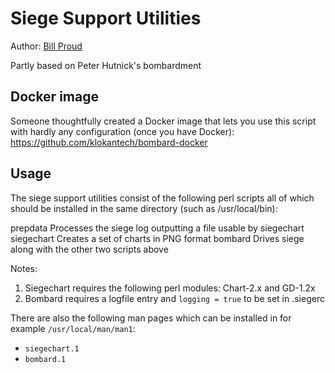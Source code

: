 # Siege Support Utilities

Author: <a href="mailto:bill.proud@nl.wanadoo.com">Bill Proud</a>

Partly based on Peter Hutnick's bombardment

## Docker image

Someone thoughtfully created a Docker image that lets you use this script with hardly any configuration (once you have Docker): https://github.com/klokantech/bombard-docker

## Usage

The siege support utilities consist of the following perl scripts all of which
should be installed in the same directory (such as /usr/local/bin):

prepdata	Processes the siege log outputting a file usable by siegechart
siegechart	Creates a set of charts in PNG format
bombard		Drives siege along with the other two scripts above

Notes:

1. Siegechart requires the following perl modules: Chart-2.x and GD-1.2x
1. Bombard requires a logfile entry and `logging = true` to be set in .siegerc

There are also the following man pages which can be installed in for example
`/usr/local/man/man1`:

* `siegechart.1`
* `bombard.1`
